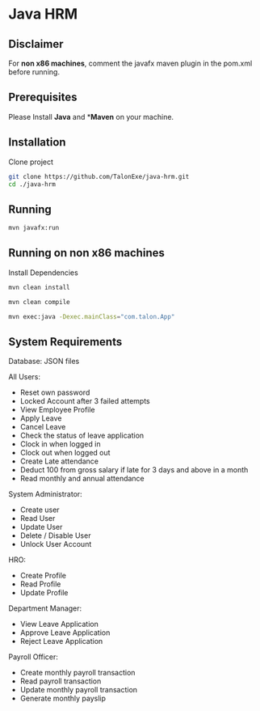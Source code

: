 
# Java HRM

## Disclaimer

For **non x86 machines**,  comment the javafx maven plugin in the pom.xml before running.

## Prerequisites
Please Install **Java** and ***Maven** on your machine.

## Installation

Clone project

```bash
git clone https://github.com/TalonExe/java-hrm.git
cd ./java-hrm
```
    
## Running

```bash
mvn javafx:run
```

## Running on non x86 machines
Install Dependencies
```bash
mvn clean install
```
```bash
mvn clean compile
```
```bash
mvn exec:java -Dexec.mainClass="com.talon.App"
```

## System Requirements
Database:
JSON files

All Users:
- Reset own password
- Locked Account after 3 failed attempts
- View Employee Profile
- Apply Leave
- Cancel Leave
- Check the status of leave application 
- Clock in when logged in
- Clock out when logged out
- Create Late attendance
- Deduct 100 from gross salary if late for 3 days and above in a month
- Read monthly and annual attendance

System Administrator:
- Create user
- Read User
- Update User
- Delete / Disable User
- Unlock User Account

HRO:
- Create Profile
- Read Profile
- Update Profile

Department Manager:
- View Leave Application
- Approve Leave Application
- Reject Leave Application

Payroll Officer:
- Create monthly payroll transaction
- Read payroll transaction
- Update monthly payroll transaction
- Generate monthly payslip
